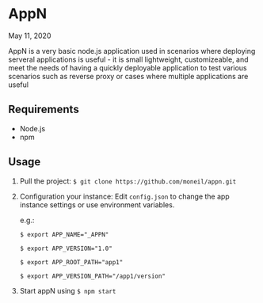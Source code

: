 # AppN

May 11, 2020

AppN is a very basic node.js application used in scenarios where deploying serveral applications is useful - it is small lightweight, customizeable, and meet the needs of having a quickly deployable application to test various scenarios such as reverse proxy or cases where multiple applications are useful

## Requirements

* Node.js 
* npm

## Usage

1. Pull the project:
`$ git clone https://github.com/moneil/appn.git 
`

2. Configuration your instance:
Edit `config.json` to change the app instance settings
or use environment variables.

	e.g.:
	
	`$ export APP_NAME="_APPN"`
	
	`$ export APP_VERSION="1.0"`
	
	`$ export APP_ROOT_PATH="app1"`
	
	`$ export APP_VERSION_PATH="/app1/version"`

3. Start appN using 
`$ npm start`



